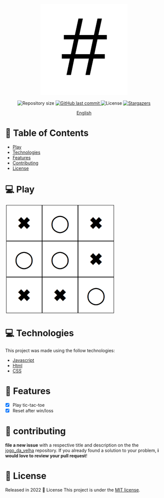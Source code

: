 <p align="center">
   <img src="https://raw.githubusercontent.com/Colgate13/jogo_da_velha/main/img/hashtag.png" alt="jogo_da_velha" width="280"/>
</p>

<p align="center">	
  <img alt="Repository size" src="https://img.shields.io/github/repo-size/Pedro749/jogo_da_velha?color=774DD6">

  <a href="https://github.com/Pedro749/jogo_da_velha/commits">
    <img alt="GitHub last commit" src="https://img.shields.io/github/last-commit/Pedro749/jogo_da_velha?color=774DD6">
  </a> 
  <img alt="License" src="https://img.shields.io/badge/license-MIT-8257E5">
  <a href="https://github.comPedro749/jogo_da_velha/stargazers">
    <img alt="Stargazers" src="https://img.shields.io/github/stars/Pedro749/jogo_da_velha?color=8257E5&logo=github">
  </a>
</p>

<p align="center">
    <a href="README.md">English</a>
  
 </p>

# :pushpin: Table of Contents

- [Play](#computer-play)
- [Technologies](#computer-technologies)
- [Features](#rocket-features)
- [Contributing](#tada-contributing)
- [License](#closed_book-license)


# :computer: Play

[<img alt="Play" width="350px" src="https://raw.githubusercontent.com/Colgate13/jogo_da_velha/main/img/tictactoe.png" />](https://pedro749.github.io/jogo_da_velha/)

# :computer: Technologies

This project was made using the follow technologies:

- [Javascript](https://www.javascript.com/)
- [Html](https://developer.mozilla.org/en-US/docs/Web/HTML)
- [CSS](https://developer.mozilla.org/en-US/docs/Web/CSS)

# :rocket: Features

- [x] Play tic-tac-toe
- [x] Reset after win/loss

# :tada: contributing

**file a new issue** with a respective title and description on the the [jogo_da_velha](https://github.com/Pedro749/jogo_da_velha/issues) repository. If you already found a solution to your problem, **i would love to review your pull request**!

# :closed_book: License

Released in 2022 :closed_book: License
This project is under the [MIT license](./LICENSE).
